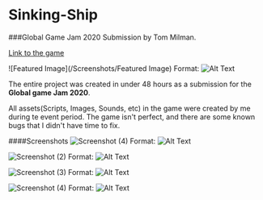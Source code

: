 # Sinking-Ship
###Global Game Jam 2020 Submission by Tom Milman.

[Link to the game](https://tom1milman.github.io/Sinking-Ship/)

![Featured Image](/Screenshots/Featured Image)
Format: ![Alt Text](url)

The entire project was created in under 48 hours as a submission for the **Global game Jam 2020**.

All assets(Scripts, Images, Sounds, etc) in the game were created by me during te event period.
The game isn't perfect, and there are some known bugs that I didn't have time to fix.

####Screenshots
![Screenshot (4)](/Screenshots/Screenshot (4))
Format: ![Alt Text](url)

![Screenshot (2)](/Screenshots/Screenshot (2))
Format: ![Alt Text](url)

![Screenshot (3)](/Screenshots/Screenshot (3))
Format: ![Alt Text](url)

![Screenshot (4)](/Screenshots/Screenshot (4))
Format: ![Alt Text](url)

